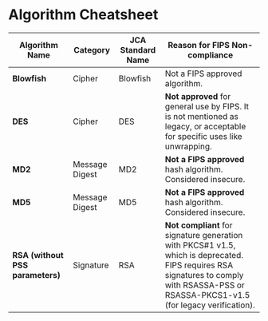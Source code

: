 # Algorithm Cheatsheet

| Algorithm Name                   | Category       | JCA Standard Name | Reason for FIPS Non-compliance                                                                                                                                                           |
| -------------------------------- | -------------- | ----------------- | ---------------------------------------------------------------------------------------------------------------------------------------------------------------------------------------- |
| **Blowfish**                     | Cipher         | Blowfish          | Not a FIPS approved algorithm.                                                                                                                                                           |
| **DES**                          | Cipher         | DES               | **Not approved** for general use by FIPS. It is not mentioned as legacy, or acceptable for specific uses like unwrapping.                                                                |
| **MD2**                          | Message Digest | MD2               | **Not a FIPS approved** hash algorithm. Considered insecure.                                                                                                                             |
| **MD5**                          | Message Digest | MD5               | **Not a FIPS approved** hash algorithm. Considered insecure.                                                                                                                             |
| **RSA (without PSS parameters)** | Signature      | RSA               | **Not compliant** for signature generation with PKCS#1 v1.5, which is deprecated. FIPS requires RSA signatures to comply with RSASSA-PSS or RSASSA-PKCS1-v1.5 (for legacy verification). |
